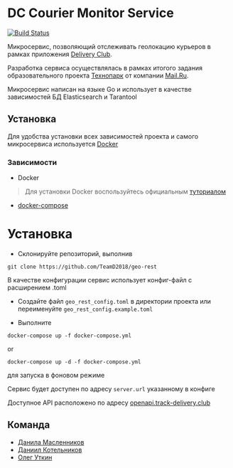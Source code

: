 # DC Courier Monitor Service
[![Build Status](https://travis-ci.com/TeamD2018/geo-rest.svg?branch=suite_test)](https://travis-ci.com/TeamD2018/geo-rest)

Микросервис, позволяющий отслеживать геолокацию курьеров в рамках приложения [Delivery Club](https://www.delivery-club.ru).

Разработка сервиса осуществлялась в рамках итогого задания образовательного проекта [Технопарк](https://park.mail.ru/) от компании [Mail.Ru](https://mail.ru).

Микросервис написан на языке Go и использует в качестве зависимостей БД Elasticsearch и Tarantool

## Установка

Для удобства установки всех зависимостей проекта и самого микросервиса используется [Docker](https://www.docker.com)

### Зависимости

* Docker
> Для установки Docker воспользуйтесь официальным [туториалом](https://docs.docker.com/install/linux/docker-ce/centos/)
* [docker-compose](https://docs.docker.com/compose/install/#install-compose)

# Установка

* Склонируйте репозиторий, выполнив

```
git clone https://github.com/TeamD2018/geo-rest
```


В качестве конфигурации сервис использует конфиг-файл с расширением .toml

* Создайте файл `geo_rest_config.toml` в директории проекта или переименуйте `geo_rest_config.example.toml`

* Выполните

```
docker-compose up -f docker-compose.yml
```
or
```
docker-compose up -d -f docker-compose.yml
```

для запуска в фоновом режиме

Сервис будет доступен по адресу `server.url` указанному в конфиге

Доступное API расположено по адресу [openapi.track-delivery.club](http://openapi.track-delivery.club/)

## Команда

* [Данила Масленников](https://github.com/Dnnd)
* [Даниил Котельников](https://github.com/zwirec)
* [Олег Уткин](https://github.com/oleggator)
